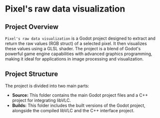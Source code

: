# Pixel's raw data visualization

## Project Overview
`Pixel's raw data visualization` is a Godot project designed to extract and return the raw values (RGB struct) of a selected pixel. It then visualizes these values using a GLSL shader. The project is a blend of Godot's powerful game engine capabilities with advanced graphics programming, making it ideal for applications in image processing and visualization.

## Project Structure
The project is divided into two main parts:
- **Source:** This folder contains the main Godot project files and a C++ project for integrating libVLC.
- **Builds:** This folder includes the built versions of the Godot project, alongside the compiled libVLC and the C++ interface project.

